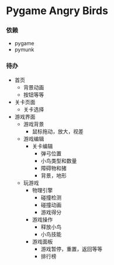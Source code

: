# Pygame Angry Birds

### 依赖
* pygame
* pymunk

### 待办
* 首页
  * 背景动画
  * 按钮等等
* 关卡页面
  * 关卡选择
* 游戏界面
  * 游戏背景
    * 鼠标拖动，放大，视差
  * 游戏编辑
    * 关卡编辑
      * 弹弓位置
      * 小鸟类型和数量
      * 障碍物和猪
      * 背景，地形
  * 玩游戏
    * 物理引擎
      * 碰撞检测
      * 碰撞动画
      * 游戏得分
    * 游戏操作
      * 释放小鸟
      * 小鸟技能
    * 游戏面板
      * 游戏暂停，重置，返回等等
      * 排行榜